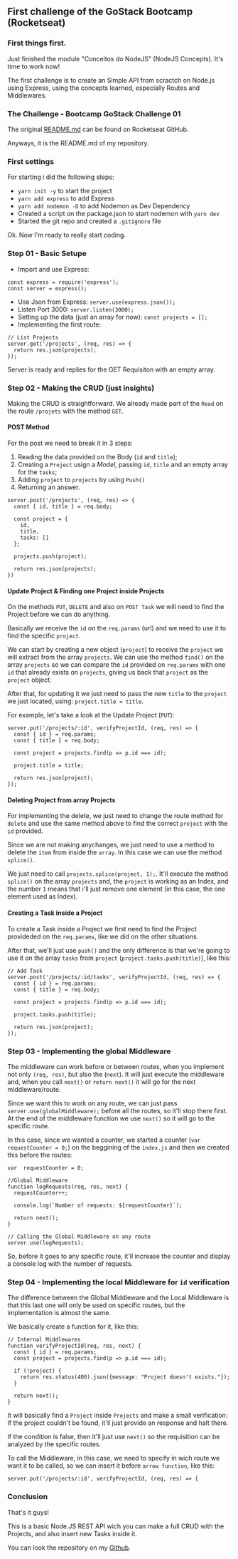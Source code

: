 ## First challenge of the GoStack Bootcamp (Rocketseat)

### First  things first.
Just finished the module "Conceitos do NodeJS" (NodeJS Concepts). It's time to work now!

The first challenge is to create an Simple API from scractch on Node.js using Express, using the concepts learned, especially Routes and Middlewares.

### The Challenge - Bootcamp GoStack Challenge 01

The original <a href="https://github.com/Rocketseat/bootcamp-gostack-desafio-01/blob/master/README.md#desafio-01-conceitos-do-nodejs">README.md</a> can be found on Rocketseat GitHub.

Anyways, it is the README.md of my repository.

### First settings

For starting i did the following steps:
- `yarn init -y` to start the project
- `yarn add express` to add Express
- `yarn add nodemon -D` to add Nodemon as Dev Dependency
- Created a script on the package.json to start nodemon with `yarn dev`
- Started the git repo and created a `.gitignore` file

Ok. Now I'm ready to really start coding.

### Step 01 - Basic Setupe
- Import and use Express:
```
const express = require('express');
const server = express();
```
- Use Json from Express: `server.use(express.json());`
- Listen Port 3000: `server.listen(3000);`
- Setting up the data (just an array for now): `const projects = [];`
- Implementing the first route:
```
// List Projects
server.get('/projects', (req, res) => {
  return res.json(projects);
});
```

Server is ready and replies for the GET Requisiton with an empty array.

### Step 02 - Making the CRUD (just insights)
Making the CRUD is straightforward. We already made part of the `Read` on the route `/projets` with the method `GET`.

#### POST Method
For the post we need to break it in 3 steps:
1. Reading the data provided on the Body (`id` and `title`);
2. Creating a `Project` usign a *Model*, passing `id`, `title` and an empty array for the `tasks`;
3. Adding `project` to `projects` by using `Push()`
4. Returning an answer.

```
server.post('/projects', (req, res) => {
  const { id, title } = req.body;

  const project = {
    id,
    title,
    tasks: []
  };

  projects.push(project);

  return res.json(projects);
})
```

#### Update Project & Finding one Project inside Projects
On the methods `PUT`, `DELETE` and also on `POST Task` we will need to find the Project before we can do anything.

Basically we receive the `id` on the `req.params` (url) and we need to use it to find the specific `project`.

We can start by creating a new object (`project`) to receive the `project` we will extract from the array `projects`.
We can use the method `find()` on the array `projects` so we can compare the `id` provided on `req.params` with one `id` that already exists on `projects`, giving us back that `project` as the `project` object.

After that, for updating it we just need to pass the new `title` to the `project` we just located, using: `project.title = title`.

For example, let's take a look at the Update Project (`PUT`): 

```
server.put('/projects/:id', verifyProjectId, (req, res) => {
  const { id } = req.params;
  const { title } = req.body;

  const project = projects.find(p => p.id === id);

  project.title = title;

  return res.json(project);
});
```

#### Deleting Project from array Projects
For implementing the delete, we just need to change the route method for `delete` and use the same method above to find the correct `project` with the `id` provided.

Since we are not making anychanges, we just need to use a method to delete the `item` from inside the `array`. In this case we can use the method `splice()`.

We just need to call `projects.splice(project, 1);`. It'll execute the method `splice()` on the array `projects` and, the `project` is working as an Index, and the number `1` means that i'll just remove one element (in this case, the one element used as Index).

#### Creating a Task inside a Project
To create a Task inside a Project we first need to find the Project provideded on the `req.params`, like we did on the other situations.

After that, we'll just use `push()` and the only difference is that we're going to use it on the array `tasks` from `project` (`project.tasks.push(title)`), like this:

```
// Add Task
server.post('/projects/:id/tasks', verifyProjectId, (req, res) => {
  const { id } = req.params;
  const { title } = req.body;

  const project = projects.find(p => p.id === id);

  project.tasks.push(title);

  return res.json(project);
});
```


### Step 03 - Implementing the global Middleware
The middleware can work before or between routes, when you implement not only `(req, res)`, but also the (`next`). It will just execute the middleware and, when you call `next()` or `return next()` it will go for the next middleware/route.

Since we want this to work on any route, we can just pass `server.use(globalMiddleware);` before all the routes, so it'll stop there first. At the end of the middleware function we use `next()` so it will go to the specific route.

In this case, since we wanted a counter, we started a counter (`var requestCounter = 0;`) on the beggining of the `index.js` and then we created this before the routes:

```
var  requestCounter = 0;

//Global Middleware
function logRequests(req, res, next) {
  requestCounter++;

  console.log(`Number of requests: ${requestCounter}`);

  return next();
}

// Calling the Global Middleware on any route
server.use(logRequests);
```
So, before it goes to any specific route, it'll increase the counter and display a console log with the number of requests.

### Step 04 - Implementing the local Middleware for `id` verification
The difference between the Global Middleware and the Local Middleware is that this last one will only be used on specific routes, but the implementation is almost the same.

We basically create a function for it, like this:

```
// Internal Middlewares
function verifyProjectId(req, res, next) {
  const { id } = req.params;
  const project = projects.find(p => p.id === id);

  if (!project) {
    return res.status(400).json({message: "Project doesn't exists."});
  }

  return next();
}
```
It will basically find a `Project` inside `Projects` and make a small verification: If the project couldn't be found, it'll just provide an response and halt there.

If the condition is false, then it'll just use `next()` so the requisition can be analyzed by the specific routes.

To call the Middleware, in this case, we need to specify in wich route we want it to be called, so we can insert it before `arrow function`, like this:

`server.put('/projects/:id', verifyProjectId, (req, res) => {`

### Conclusion
That's it guys!

This is a basic Node.JS REST API wich you can make a full CRUD with the Projects, and also insert new Tasks inside it.

You can look the repository on my <a href="https://github.com/gusflopes/bootcamp-gostack-challenge-01">Github</a>.